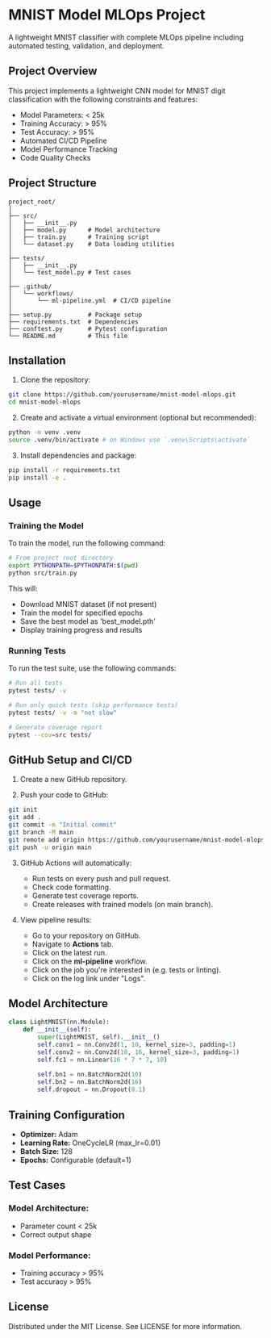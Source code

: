 
# MNIST Model MLOps Project

A lightweight MNIST classifier with complete MLOps pipeline including automated testing, validation, and deployment.

## Project Overview

This project implements a lightweight CNN model for MNIST digit classification with the following constraints and features:

- Model Parameters: < 25k
- Training Accuracy: > 95%
- Test Accuracy: > 95%
- Automated CI/CD Pipeline
- Model Performance Tracking
- Code Quality Checks

## Project Structure

```
project_root/
│
├── src/
│   ├── __init__.py
│   ├── model.py      # Model architecture
│   ├── train.py      # Training script
│   └── dataset.py    # Data loading utilities
│
├── tests/
│   ├── __init__.py
│   └── test_model.py # Test cases
│
├── .github/
│   └── workflows/
│       └── ml-pipeline.yml  # CI/CD pipeline
│
├── setup.py          # Package setup
├── requirements.txt  # Dependencies
├── conftest.py       # Pytest configuration
└── README.md         # This file
```

## Installation

1. Clone the repository:

```bash
git clone https://github.com/yourusername/mnist-model-mlops.git
cd mnist-model-mlops
```

2. Create and activate a virtual environment (optional but recommended):

```bash
python -m venv .venv
source .venv/bin/activate # on Windows use `.venv\Scripts\activate`
```

3. Install dependencies and package:

```bash
pip install -r requirements.txt
pip install -e .
```

## Usage

### Training the Model

To train the model, run the following command:

```bash
# From project root directory
export PYTHONPATH=$PYTHONPATH:$(pwd)
python src/train.py
```

This will:
- Download MNIST dataset (if not present)
- Train the model for specified epochs
- Save the best model as 'best_model.pth'
- Display training progress and results

### Running Tests

To run the test suite, use the following commands:

```bash
# Run all tests
pytest tests/ -v

# Run only quick tests (skip performance tests)
pytest tests/ -v -m "not slow"

# Generate coverage report
pytest --cov=src tests/
```

## GitHub Setup and CI/CD

1. Create a new GitHub repository.

2. Push your code to GitHub:

```bash
git init
git add .
git commit -m "Initial commit"
git branch -M main
git remote add origin https://github.com/yourusername/mnist-model-mlops.git
git push -u origin main
```

3. GitHub Actions will automatically:
   - Run tests on every push and pull request.
   - Check code formatting.
   - Generate test coverage reports.
   - Create releases with trained models (on main branch).

4. View pipeline results:
   - Go to your repository on GitHub.
   - Navigate to **Actions** tab.
   - Click on the latest run.
   - Click on the **ml-pipeline** workflow.
   - Click on the job you're interested in (e.g. tests or linting).
   - Click on the log link under "Logs".

## Model Architecture

```python
class LightMNIST(nn.Module):
    def __init__(self):
        super(LightMNIST, self).__init__()
        self.conv1 = nn.Conv2d(1, 10, kernel_size=3, padding=1)
        self.conv2 = nn.Conv2d(10, 16, kernel_size=3, padding=1)
        self.fc1 = nn.Linear(16 * 7 * 7, 10)
        
        self.bn1 = nn.BatchNorm2d(10)
        self.bn2 = nn.BatchNorm2d(16)
        self.dropout = nn.Dropout(0.1)
```

## Training Configuration

- **Optimizer:** Adam
- **Learning Rate:** OneCycleLR (max_lr=0.01)
- **Batch Size:** 128
- **Epochs:** Configurable (default=1)

## Test Cases

### Model Architecture:
- Parameter count < 25k
- Correct output shape

### Model Performance:
- Training accuracy > 95%
- Test accuracy > 95%

## License

Distributed under the MIT License. See LICENSE for more information.

